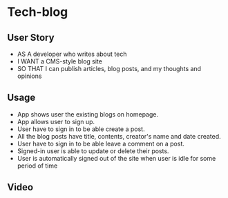 # Tech-blog

## User Story
- AS A developer who writes about tech
- I WANT a CMS-style blog site
- SO THAT I can publish articles, blog posts, and my thoughts and opinions


## Usage
- App shows user the existing blogs on homepage.
- App allows user to sign up.
- User have to sign in to be able create a post.
- All the blog posts have title, contents, creator's name and date created.
- User have to sign in to be able leave a comment on a post.
- Signed-in user is able to update or delete their posts.
- User is automatically signed out of the site when user is idle for some period of time

## Video